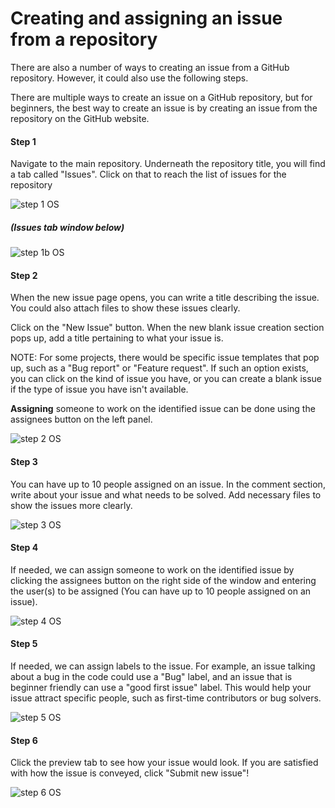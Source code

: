 # Creating and assigning an issue from a repository</h1>

There are also a number of ways to creating an issue from a GitHub repository. However, it could also use the following steps.</p>
There are multiple ways to create an issue on a GitHub repository, but for beginners,  the best way to create an issue is by creating an issue from the repository on the GitHub website.

#### Step 1

Navigate to the main repository. Underneath the repository title, 
you will find a tab called "Issues". Click on that to reach the list of issues for the repository

![step 1 OS](https://user-images.githubusercontent.com/42191857/193368251-a3f40b55-af9a-49bf-a172-f01a28e3c5d4.jpg)
##### *(Issues tab window below)*
![step 1b OS](https://user-images.githubusercontent.com/42191857/193365926-c2c02551-a97e-4db5-96a6-efc43b35e883.jpg)

#### Step 2

When the new issue page opens, you can write a title describing the issue. You could also attach files to show these issues clearly.</p>
Click on the "New Issue" button. When the new blank issue creation section pops up, add a title pertaining to what your issue is.

NOTE: For some projects, there would be specific issue templates that pop up, such as a "Bug report" or "Feature request". If such an option exists, you can click on the kind of issue you have, or you can create a blank issue if the type of issue you have isn't available.

**Assigning** someone to work on the identified issue can be done using the assignees button on the left panel. </p>
![step 2 OS](https://user-images.githubusercontent.com/42191857/193366587-654b4299-3fd0-4f85-a41d-d6bb22b9cf97.jpg)

#### Step 3

You can have up to 10 people assigned on an issue.
In the comment section, write about your issue and what needs to be solved. Add necessary files to show the issues more clearly.

![step 3 OS](https://user-images.githubusercontent.com/42191857/193366979-3acf63cb-0da8-4c68-ac08-0eaa77074d3d.jpg)

#### Step 4

If needed, we can assign someone to work on the identified issue by clicking the assignees button on the right side of the window and entering the user(s) to be assigned (You can have up to 10 people assigned on an issue).

![step 4 OS](https://user-images.githubusercontent.com/42191857/193367105-c4396983-2e54-4fa5-9a17-25a8cb29ea11.jpg)

#### Step 5

If needed, we can assign labels to the issue. For example, an issue talking about a bug in the code could use a "Bug" label, and an issue that is beginner friendly can use a "good first issue" label. This would help your issue attract specific people, such as first-time contributors or bug solvers.

![step 5 OS](https://user-images.githubusercontent.com/42191857/193368094-e9933b16-5e0e-45d6-a7b1-206011a02c18.jpg)

#### Step 6

Click the preview tab to see how your issue would look. If you are satisfied with how the issue is conveyed, click "Submit new issue"!

![step 6 OS](https://user-images.githubusercontent.com/42191857/193368210-3bb8b72e-8a2f-4385-bf0d-43a046c3324f.jpg)
